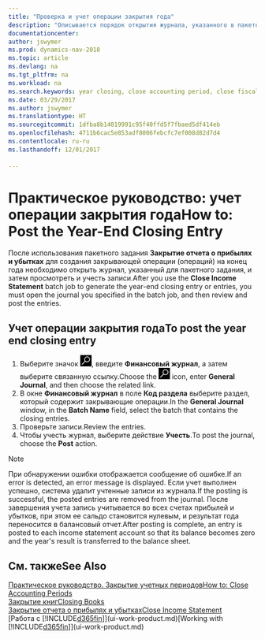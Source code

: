 ```yaml
---
title: "Проверка и учет операции закрытия года"
description: "Описывается порядок открытия журнала, указанного в пакетном задании \"Закрытие отчета о прибылях и убытках\", и проверки и учета операции закрытия года."
documentationcenter: 
author: jswymer
ms.prod: dynamics-nav-2018
ms.topic: article
ms.devlang: na
ms.tgt_pltfrm: na
ms.workload: na
ms.search.keywords: year closing, close accounting period, close fiscal year, bank account detailed trial balance
ms.date: 03/29/2017
ms.author: jswymer
ms.translationtype: HT
ms.sourcegitcommit: 1dfba8b14019991c95f40ffd5f7fbaed5df414eb
ms.openlocfilehash: 4711b6cac5e853adf8006febcfc7ef008d82d7d4
ms.contentlocale: ru-ru
ms.lasthandoff: 12/01/2017

---
```

# <a name="how-to-post-the-year-end-closing-entry"></a><span data-ttu-id="31942-103">Практическое руководство: учет операции закрытия года</span><span class="sxs-lookup"><span data-stu-id="31942-103">How to: Post the Year-End Closing Entry</span></span>
<span data-ttu-id="31942-104">После использования пакетного задания **Закрытие отчета о прибылях и убытках** для создания закрывающей операции (операций) на конец года необходимо открыть журнал, указанный для пакетного задания, и затем просмотреть и учесть записи.</span><span class="sxs-lookup"><span data-stu-id="31942-104">After you use the **Close Income Statement** batch job to generate the year-end closing entry or entries, you must open the journal you specified in the batch job, and then review and post the entries.</span></span>

## <a name="to-post-the-year-end-closing-entry"></a><span data-ttu-id="31942-105">Учет операции закрытия года</span><span class="sxs-lookup"><span data-stu-id="31942-105">To post the year end closing entry</span></span>
1. <span data-ttu-id="31942-106">Выберите значок ![Поиск страницы или отчета](media/ui-search/search_small.png "Значок поиска страницы или отчета"), введите **Финансовый журнал**, а затем выберите связанную ссылку.</span><span class="sxs-lookup"><span data-stu-id="31942-106">Choose the ![Search for Page or Report](media/ui-search/search_small.png "Search for Page or Report icon") icon, enter **General Journal**, and then choose the related link.</span></span>
2. <span data-ttu-id="31942-107">В окне **Финансовый журнал** в поле **Код раздела** выберите раздел, который содержит закрывающие операции.</span><span class="sxs-lookup"><span data-stu-id="31942-107">In the **General Journal** window, in the **Batch Name** field, select the batch that contains the closing entries.</span></span>
3. <span data-ttu-id="31942-108">Проверьте записи.</span><span class="sxs-lookup"><span data-stu-id="31942-108">Review the entries.</span></span>
4. <span data-ttu-id="31942-109">Чтобы учесть журнал, выберите действие **Учесть**.</span><span class="sxs-lookup"><span data-stu-id="31942-109">To post the journal, choose the **Post** action.</span></span>

> [!NOTE]  
>   <span data-ttu-id="31942-110">При обнаружении ошибки отображается сообщение об ошибке.</span><span class="sxs-lookup"><span data-stu-id="31942-110">If an error is detected, an error message is displayed.</span></span> <span data-ttu-id="31942-111">Если учет выполнен успешно, система удалит учтенные записи из журнала.</span><span class="sxs-lookup"><span data-stu-id="31942-111">If the posting is successful, the posted entries are removed from the journal.</span></span> <span data-ttu-id="31942-112">После завершения учета запись учитывается во всех счетах прибылей и убытков, при этом ее сальдо становится нулевым, и результат года переносится в балансовый отчет.</span><span class="sxs-lookup"><span data-stu-id="31942-112">After posting is complete, an entry is posted to each income statement account so that its balance becomes zero and the year's result is transferred to the balance sheet.</span></span>

## <a name="see-also"></a><span data-ttu-id="31942-113">См. также</span><span class="sxs-lookup"><span data-stu-id="31942-113">See Also</span></span>
[<span data-ttu-id="31942-114">Практическое руководство. Закрытие учетных периодов</span><span class="sxs-lookup"><span data-stu-id="31942-114">How to: Close Accounting Periods</span></span>](year-close-account-periods.md)  
[<span data-ttu-id="31942-115">Закрытие книг</span><span class="sxs-lookup"><span data-stu-id="31942-115">Closing Books</span></span>](year-close-books.md)  
[<span data-ttu-id="31942-116">Закрытие отчета о прибылях и убытках</span><span class="sxs-lookup"><span data-stu-id="31942-116">Close Income Statement</span></span>](year-close-income-statement.md)  
<span data-ttu-id="31942-117">[Работа с [!INCLUDE[d365fin](includes/d365fin_md.md)]](ui-work-product.md)</span><span class="sxs-lookup"><span data-stu-id="31942-117">[Working with [!INCLUDE[d365fin](includes/d365fin_md.md)]](ui-work-product.md)</span></span>


